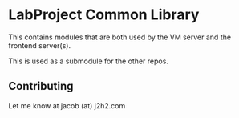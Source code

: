 # LabProject Common Library

This contains modules that are both used by the VM server and the frontend server(s).

This is used as a submodule for the other repos.

## Contributing

Let me know at jacob (at) j2h2.com
